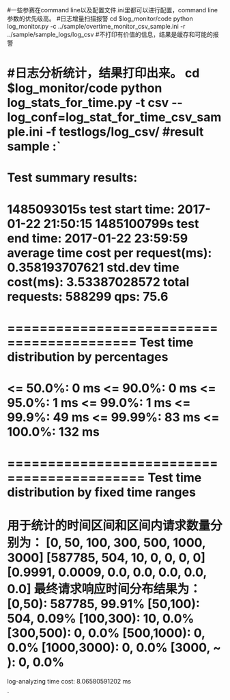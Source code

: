 #一些参赛在command line以及配置文件.ini里都可以进行配置，command line参数的优先级高。
#日志增量扫描报警
cd $log_monitor/code
python log_monitor.py  -c ../sample/overtime_monitor_csv_sample.ini -r ../sample/sample_logs/log_csv
#不打印有价值的信息，结果是缓存和可能的报警

#日志分析统计，结果打印出来。
cd $log_monitor/code
python log_stats_for_time.py -t csv --log_conf=log_stat_for_time_csv_sample.ini -f testlogs/log_csv/
#result sample
:`
==========================================
Test summary results:
==========================================
1485093015s
test start time: 2017-01-22 21:50:15
1485100799s
test end time: 2017-01-22 23:59:59
average time cost per request(ms): 0.358193707621
std.dev time cost(ms): 3.53387028572
total requests: 588299
qps: 75.6
==========================================
==========================================
Test time distribution by percentages
==========================================
<= 50.0%: 0 ms
<= 90.0%: 0 ms
<= 95.0%: 1 ms
<= 99.0%: 1 ms
<= 99.9%: 49 ms
<= 99.99%: 83 ms
<= 100.0%: 132 ms
===========================================
===========================================
Test time distribution by fixed time ranges
===========================================
用于统计的时间区间和区间内请求数量分别为：
[0, 50, 100, 300, 500, 1000, 3000]
[587785, 504, 10, 0, 0, 0, 0]
[0.9991, 0.0009, 0.0, 0.0, 0.0, 0.0, 0.0]
最终请求响应时间分布结果为：
[0,50): 587785, 99.91%
[50,100): 504, 0.09%
[100,300): 10, 0.0%
[300,500): 0, 0.0%
[500,1000): 0, 0.0%
[1000,3000): 0, 0.0%
[3000, ~ ): 0, 0.0%
============================================
log-analyzing time cost:
8.06580591202 ms

`

